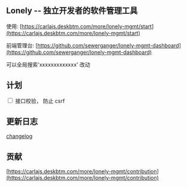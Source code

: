 ## Lonely -- 独立开发者的软件管理工具

使用: [https://carlajs.deskbtm.com/more/lonely-mgmt/start](https://carlajs.deskbtm.com/more/lonely-mgmt/start)

前端管理台: [https://github.com/sewerganger/lonely-mgmt-dashboard](https://github.com/sewerganger/lonely-mgmt-dashboard)

可以全局搜索'xxxxxxxxxxxxx' 改动

## 计划

<input type="checkbox" /> 接口校验， 防止 csrf

## 更新日志

[changelog](./CHANGELOG.md)

## 贡献

[https://carlajs.deskbtm.com/more/lonely-mgmt/contribution](https://carlajs.deskbtm.com/more/lonely-mgmt/contribution)
